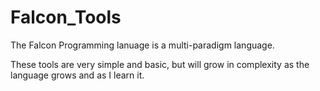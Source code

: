 # Falcon_Tools
The Falcon Programming lanuage is a multi-paradigm language. 

These tools are very simple and basic, but will grow in complexity as the language grows and as I learn it.

